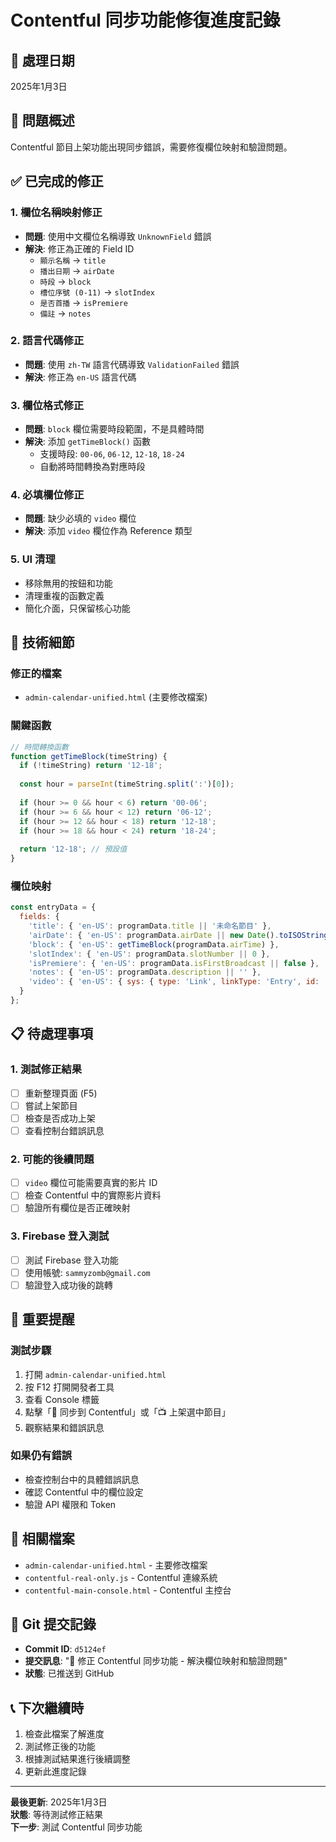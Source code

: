 # Contentful 同步功能修復進度記錄

## 📅 處理日期
2025年1月3日

## 🎯 問題概述
Contentful 節目上架功能出現同步錯誤，需要修復欄位映射和驗證問題。

## ✅ 已完成的修正

### 1. 欄位名稱映射修正
- **問題**: 使用中文欄位名稱導致 `UnknownField` 錯誤
- **解決**: 修正為正確的 Field ID
  - `顯示名稱` → `title`
  - `播出日期` → `airDate`
  - `時段` → `block`
  - `槽位序號 (0-11)` → `slotIndex`
  - `是否首播` → `isPremiere`
  - `備註` → `notes`

### 2. 語言代碼修正
- **問題**: 使用 `zh-TW` 語言代碼導致 `ValidationFailed` 錯誤
- **解決**: 修正為 `en-US` 語言代碼

### 3. 欄位格式修正
- **問題**: `block` 欄位需要時段範圍，不是具體時間
- **解決**: 添加 `getTimeBlock()` 函數
  - 支援時段: `00-06`, `06-12`, `12-18`, `18-24`
  - 自動將時間轉換為對應時段

### 4. 必填欄位修正
- **問題**: 缺少必填的 `video` 欄位
- **解決**: 添加 `video` 欄位作為 Reference 類型

### 5. UI 清理
- 移除無用的按鈕和功能
- 清理重複的函數定義
- 簡化介面，只保留核心功能

## 🔧 技術細節

### 修正的檔案
- `admin-calendar-unified.html` (主要修改檔案)

### 關鍵函數
```javascript
// 時間轉換函數
function getTimeBlock(timeString) {
  if (!timeString) return '12-18';
  
  const hour = parseInt(timeString.split(':')[0]);
  
  if (hour >= 0 && hour < 6) return '00-06';
  if (hour >= 6 && hour < 12) return '06-12';
  if (hour >= 12 && hour < 18) return '12-18';
  if (hour >= 18 && hour < 24) return '18-24';
  
  return '12-18'; // 預設值
}
```

### 欄位映射
```javascript
const entryData = {
  fields: {
    'title': { 'en-US': programData.title || '未命名節目' },
    'airDate': { 'en-US': programData.airDate || new Date().toISOString().split('T')[0] },
    'block': { 'en-US': getTimeBlock(programData.airTime) },
    'slotIndex': { 'en-US': programData.slotNumber || 0 },
    'isPremiere': { 'en-US': programData.isFirstBroadcast || false },
    'notes': { 'en-US': programData.description || '' },
    'video': { 'en-US': { sys: { type: 'Link', linkType: 'Entry', id: 'default-video-id' } } }
  }
};
```

## 📋 待處理事項

### 1. 測試修正結果
- [ ] 重新整理頁面 (F5)
- [ ] 嘗試上架節目
- [ ] 檢查是否成功上架
- [ ] 查看控制台錯誤訊息

### 2. 可能的後續問題
- [ ] `video` 欄位可能需要真實的影片 ID
- [ ] 檢查 Contentful 中的實際影片資料
- [ ] 驗證所有欄位是否正確映射

### 3. Firebase 登入測試
- [ ] 測試 Firebase 登入功能
- [ ] 使用帳號: `sammyzomb@gmail.com`
- [ ] 驗證登入成功後的跳轉

## 🚨 重要提醒

### 測試步驟
1. 打開 `admin-calendar-unified.html`
2. 按 F12 打開開發者工具
3. 查看 Console 標籤
4. 點擊「🔄 同步到 Contentful」或「📺 上架選中節目」
5. 觀察結果和錯誤訊息

### 如果仍有錯誤
- 檢查控制台中的具體錯誤訊息
- 確認 Contentful 中的欄位設定
- 驗證 API 權限和 Token

## 📁 相關檔案
- `admin-calendar-unified.html` - 主要修改檔案
- `contentful-real-only.js` - Contentful 連線系統
- `contentful-main-console.html` - Contentful 主控台

## 🔄 Git 提交記錄
- **Commit ID**: `d5124ef`
- **提交訊息**: "🔧 修正 Contentful 同步功能 - 解決欄位映射和驗證問題"
- **狀態**: 已推送到 GitHub

## 📞 下次繼續時
1. 檢查此檔案了解進度
2. 測試修正後的功能
3. 根據測試結果進行後續調整
4. 更新此進度記錄

---
**最後更新**: 2025年1月3日  
**狀態**: 等待測試修正結果  
**下一步**: 測試 Contentful 同步功能

